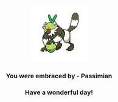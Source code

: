 <p align="center">
    <img src="https://raw.githubusercontent.com/PokeAPI/sprites/master/sprites/pokemon/766.png" width="150" height="150">
</p>
<h3 align="center">You were embraced by - <b>Passimian</b></h3>
<h3 align="center">Have a wonderful day!</h3>
